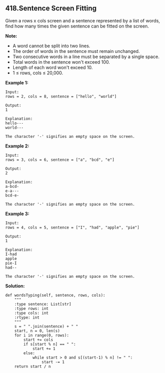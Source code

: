 ## 418.Sentence Screen Fitting

Given a rows x cols screen and a sentence represented by a list of words, find how many times the given sentence can be fitted on the screen.

**Note:**

* A word cannot be split into two lines.
* The order of words in the sentence must remain unchanged.
* Two consecutive words in a line must be separated by a single space.
* Total words in the sentence won't exceed 100.
* Length of each word won't exceed 10.
* 1 ≤ rows, cols ≤ 20,000.

**Example 1:**

    Input:
    rows = 2, cols = 8, sentence = ["hello", "world"]

    Output: 
    1

    Explanation:
    hello---
    world---

    The character '-' signifies an empty space on the screen.
**Example 2:**

    Input:
    rows = 3, cols = 6, sentence = ["a", "bcd", "e"]

    Output: 
    2

    Explanation:
    a-bcd- 
    e-a---
    bcd-e-

    The character '-' signifies an empty space on the screen.
**Example 3:**

    Input:
    rows = 4, cols = 5, sentence = ["I", "had", "apple", "pie"]

    Output: 
    1

    Explanation:
    I-had
    apple
    pie-I
    had--

    The character '-' signifies an empty space on the screen.
    
**Solution:**


    def wordsTyping(self, sentence, rows, cols):
        """
        :type sentence: List[str]
        :type rows: int
        :type cols: int
        :rtype: int
        """
        s = " ".join(sentence) + " "
        start, n = 0, len(s)
        for i in range(0, rows):
            start += cols
            if s[start % n] == " ":
                start += 1
            else:
                while start > 0 and s[(start-1) % n] != " ":
                    start -= 1
        return start / n
        